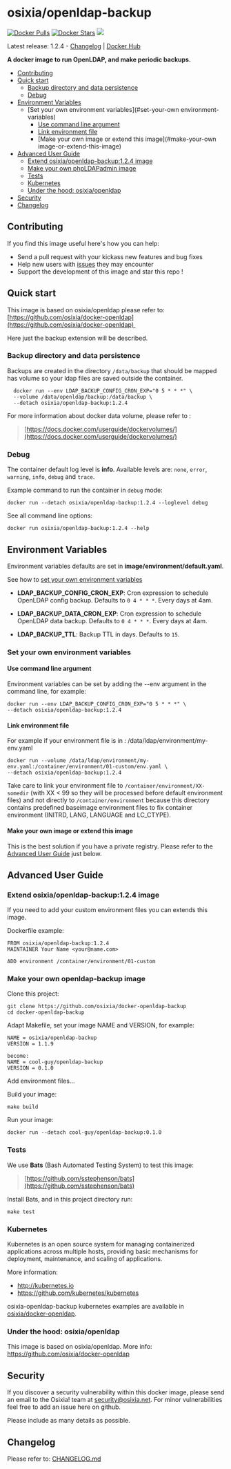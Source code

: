# osixia/openldap-backup

[![Docker Pulls](https://img.shields.io/docker/pulls/osixia/openldap-backup.svg)][hub]
[![Docker Stars](https://img.shields.io/docker/stars/osixia/openldap-backup.svg)][hub]
[![](https://images.microbadger.com/badges/image/osixia/openldap-backup.svg)](http://microbadger.com/images/osixia/openldap-backup "Get your own image badge on microbadger.com")

[hub]: https://hub.docker.com/r/osixia/openldap-backup/

Latest release: 1.2.4 -  [Changelog](CHANGELOG.md) | [Docker Hub](https://hub.docker.com/r/osixia/openldap-backup/) 

**A docker image to run OpenLDAP, and make periodic backups.**

- [Contributing](#contributing)
- [Quick start](#quick-start)
  - [Backup directory and data persistence](#backup-directory-and-data-persistence)
  - [Debug](#debug)
- [Environment Variables](#environment-variables)
	- [Set your own environment variables](#set-your-own environment-variables)
		- [Use command line argument](#use-command-line-argument)
		- [Link environment file](#link-environment-file)
		- [Make your own image or extend this image](#make-your-own image-or-extend-this-image)
- [Advanced User Guide](#advanced-user-guide)
	- [Extend osixia/openldap-backup:1.2.4 image](#extend-osixiaopenldap-backup124-image)
	- [Make your own phpLDAPadmin image](#make-your-own-phpldapadmin-image)
	- [Tests](#tests)
	- [Kubernetes](#kubernetes)
	- [Under the hood: osixia/openldap](#under-the-hood-osixiaopenldap)
- [Security](#security)
- [Changelog](#changelog)

## Contributing

If you find this image useful here's how you can help:

- Send a pull request with your kickass new features and bug fixes
- Help new users with [issues](https://github.com/osixia/docker-openldap-backup/issues) they may encounter
- Support the development of this image and star this repo !

## Quick start

This image is based on osixia/openldap please refer to:
[https://github.com/osixia/docker-openldap](https://github.com/osixia/docker-openldap) 

Here just the backup extension will be described.

### Backup directory and data persistence

Backups are created in the directory `/data/backup` that should be mapped has volume so your ldap files are saved outside the container.

      docker run --env LDAP_BACKUP_CONFIG_CRON_EXP="0 5 * * *" \
      --volume /data/openldap/backup:/data/backup \
      --detach osixia/openldap-backup:1.2.4


For more information about docker data volume, please refer to :

> [https://docs.docker.com/userguide/dockervolumes/](https://docs.docker.com/userguide/dockervolumes/)

### Debug

The container default log level is **info**.
Available levels are: `none`, `error`, `warning`, `info`, `debug` and `trace`.

Example command to run the container in `debug` mode:

	docker run --detach osixia/openldap-backup:1.2.4 --loglevel debug

See all command line options:

	docker run osixia/openldap-backup:1.2.4 --help


## Environment Variables

Environment variables defaults are set in **image/environment/default.yaml**.

See how to [set your own environment variables](#set-your-own-environment-variables)

- **LDAP_BACKUP_CONFIG_CRON_EXP**: Cron expression to schedule OpenLDAP config backup. Defaults to `0 4 * * *`. Every days at 4am.

- **LDAP_BACKUP_DATA_CRON_EXP**: Cron expression to schedule OpenLDAP data backup. Defaults to `0 4 * * *`. Every days at 4am.

- **LDAP_BACKUP_TTL**: Backup TTL in days. Defaults to `15`.


### Set your own environment variables

#### Use command line argument
Environment variables can be set by adding the --env argument in the command line, for example:

    docker run --env LDAP_BACKUP_CONFIG_CRON_EXP="0 5 * * *" \
    --detach osixia/openldap-backup:1.2.4


#### Link environment file

For example if your environment file is in :  /data/ldap/environment/my-env.yaml

	docker run --volume /data/ldap/environment/my-env.yaml:/container/environment/01-custom/env.yaml \
	--detach osixia/openldap-backup:1.2.4

Take care to link your environment file to `/container/environment/XX-somedir` (with XX < 99 so they will be processed before default environment files) and not  directly to `/container/environment` because this directory contains predefined baseimage environment files to fix container environment (INITRD, LANG, LANGUAGE and LC_CTYPE).

#### Make your own image or extend this image

This is the best solution if you have a private registry. Please refer to the [Advanced User Guide](#advanced-user-guide) just below.

## Advanced User Guide

### Extend osixia/openldap-backup:1.2.4 image

If you need to add your custom environment files you can extends this image.

Dockerfile example:

	FROM osixia/openldap-backup:1.2.4
	MAINTAINER Your Name <your@name.com>

	ADD environment /container/environment/01-custom


### Make your own openldap-backup image

Clone this project:

	git clone https://github.com/osixia/docker-openldap-backup
	cd docker-openldap-backup

Adapt Makefile, set your image NAME and VERSION, for example:

	NAME = osixia/openldap-backup
	VERSION = 1.1.9

	become:
	NAME = cool-guy/openldap-backup
	VERSION = 0.1.0

Add environment files...

Build your image:

	make build

Run your image:

	docker run --detach cool-guy/openldap-backup:0.1.0

### Tests

We use **Bats** (Bash Automated Testing System) to test this image:

> [https://github.com/sstephenson/bats](https://github.com/sstephenson/bats)

Install Bats, and in this project directory run:

	make test

### Kubernetes

Kubernetes is an open source system for managing containerized applications across multiple hosts, providing basic mechanisms for deployment, maintenance, and scaling of applications.

More information:
- http://kubernetes.io
- https://github.com/kubernetes/kubernetes

osixia-openldap-backup kubernetes examples are available in [osixia/docker-openldap](https://github.com/osixia/docker-openldap/tree/stable/example/kubernetes/simple).

### Under the hood: osixia/openldap

This image is based on osixia/openldap.
More info: https://github.com/osixia/docker-openldap

## Security
If you discover a security vulnerability within this docker image, please send an email to the Osixia! team at security@osixia.net. For minor vulnerabilities feel free to add an issue here on github.

Please include as many details as possible.

## Changelog

Please refer to: [CHANGELOG.md](CHANGELOG.md)
